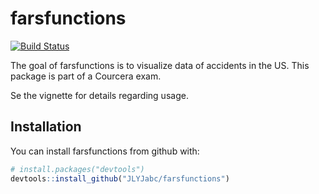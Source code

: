 # farsfunctions

[![Build Status](https://travis-ci.org/JLYJabc/farsfunctions.svg?branch=master)](https://travis-ci.org/JLYJabc/farsfunctions)

The goal of farsfunctions is to visualize data of accidents in the US. This 
package is part of a Courcera exam.

Se the vignette for details regarding usage.

## Installation

You can install farsfunctions from github with:


``` r
# install.packages("devtools")
devtools::install_github("JLYJabc/farsfunctions")
```
